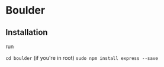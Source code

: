 # Boulder

## Installation

run 

```cd boulder``` (if you're in root)
```sudo npm install express --save```